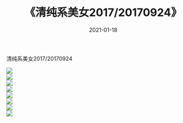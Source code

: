 ﻿---
layout: post
title:  《清纯系美女2017/20170924》
date:   2021-01-18
img: http://img.660000.xyz/Sharelink/清纯系美女/2017/20170924/000.jpg
categories: [美女, 清纯, 唯美]
---

清纯系美女2017/20170924

 ![](http://img.660000.xyz/Sharelink/清纯系美女/2017/20170924/001.png) <br>![](http://img.660000.xyz/Sharelink/清纯系美女/2017/20170924/002.png) <br>![](http://img.660000.xyz/Sharelink/清纯系美女/2017/20170924/003.png) <br>![](http://img.660000.xyz/Sharelink/清纯系美女/2017/20170924/004.png) <br>![](http://img.660000.xyz/Sharelink/清纯系美女/2017/20170924/005.png) <br>![](http://img.660000.xyz/Sharelink/清纯系美女/2017/20170924/006.png) <br>![](http://img.660000.xyz/Sharelink/清纯系美女/2017/20170924/007.png) <br>![](http://img.660000.xyz/Sharelink/清纯系美女/2017/20170924/008.png) <br>